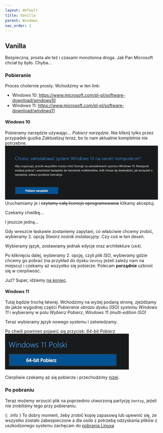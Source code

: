 ```yaml
---
layout: default
title: Vanilla
parent: Windows
nav_order: 1
---
```


## Vanilla
Bezpieczna, prosta ale też i czasami monotonna droga. Jak Pan Microsoft chciał by było. Chyba...

### Pobieranie

Proces cholernie prosty. Wchodzimy w ten link:
- Windows 10: https://www.microsoft.com/pl-pl/software-download/windows10
- Windows 11: https://www.microsoft.com/pl-pl/software-download/windows11

#### Windows 10
Pobieramy narzędzie używając... *Pobierz narzędzie*. Nie kliknij tylko przez przypadek guzika *Zaktualizuj teraz*, bo to nam aktualnie kompletnie nie potrzebne.
![Guzik do Windowsa 10](win10.png)
Uruchamiamy je i ~~czytamy całą licencje oprogramowania~~ klikamy akceptuj. 

Czekamy chwilkę...

I jeszcze jedną...

Gdy wreszcie łaskawie zostaniemy zapytani, co właściwie chcemy zrobić, wybieramy 2. opcję *Stwórz nośnik instalacyjny*. Czy coś w ten deseń.

Wybieramy język, zostawiamy jednak edycje oraz architekture (`x64`). 

Po kliknięciu dalej, wybieramy 2. opcję, czyli *plik ISO*, wybieramy gdzie chcemy go pobrać (na przykład do dysku `Ventoy` jeżeli zależy nam na miejscu) i czekamy aż wszystko się pobierze. Polecam **porządnie** uzbroić się w cierpliwość.

Już? Super, idziemy [na koniec](#po-pobraniu).

#### Windows 11

Tutaj będzie trochę łatwiej. Wchodzimy na wyżej podaną stronę, zjeżdżamy do jakże wygodnej części *Pobieranie obrazu dysku (ISO) systemu Windows 11* i wybieramy w polu *Wybierz Pobierz*, *Windows 11 (multi-edition ISO)*

Teraz wybieramy język nowego systemu i zatwiedzamy.

Po chwili powinien pojawić się przycisk: *64-bit Pobierz*
![Pobieranie Windows 11](win11.png)

Cierpliwie czekamy aż się pobierze i przechodzimy [niżej](#po-pobraniu).

### Po pobraniu

Teraz możemy wrzucić plik na poprzednio utworzoną partycję `Ventoy`, jeżeli nie zrobiliśmy tego przy pobieraniu.

{: .info }
To dobry moment, żeby zrobić kopię zapasową lub upewnić się, że wszystko zostało zabezpieczone a dla osób z potrzebą odzyskania plików z uszkodzonego systemu zachęcam do [pobrania Linuxa](linux)

